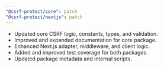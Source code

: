 ```yaml
---
"@csrf-protect/core": patch
"@csrf-protect/nextjs": patch
---
```


- Updated core CSRF logic, constants, types, and validation.
- Improved and expanded documentation for core package.
- Enhanced Next.js adapter, middleware, and client logic.
- Added and improved test coverage for both packages.
- Updated package metadata and internal scripts.